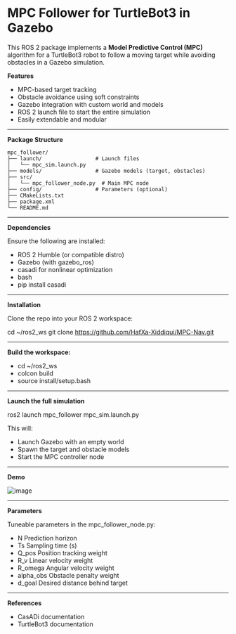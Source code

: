 # MPC Follower for TurtleBot3 in Gazebo

This ROS 2 package implements a **Model Predictive Control (MPC)** algorithm for a TurtleBot3 robot to follow a moving target while avoiding obstacles in a Gazebo simulation.

**Features**

- MPC-based target tracking
- Obstacle avoidance using soft constraints
- Gazebo integration with custom world and models
- ROS 2 launch file to start the entire simulation
- Easily extendable and modular

---

**Package Structure**

```text
mpc_follower/
├── launch/                 # Launch files
│   └── mpc_sim.launch.py
├── models/                 # Gazebo models (target, obstacles)
├── src/
│   └── mpc_follower_node.py  # Main MPC node
├── config/                 # Parameters (optional)
├── CMakeLists.txt
├── package.xml
└── README.md
```

---

**Dependencies**

Ensure the following are installed:

- ROS 2 Humble (or compatible distro)
- Gazebo (with gazebo_ros)
- casadi for nonlinear optimization
- bash
- pip install casadi

---

**Installation**

Clone the repo into your ROS 2 workspace:

cd ~/ros2_ws
git clone https://github.com/HafXa-Xiddiqui/MPC-Nav.git

---

**Build the workspace:**

- cd ~/ros2_ws
- colcon build
- source install/setup.bash

---

**Launch the full simulation**

ros2 launch mpc_follower mpc_sim.launch.py

This will:

   - Launch Gazebo with an empty world
   - Spawn the target and obstacle models
   - Start the MPC controller node

---
**Demo**

![image](https://github.com/user-attachments/assets/c065e45d-7463-4275-b910-9ad49108ec7f)

---

**Parameters**

Tuneable parameters in the mpc_follower_node.py:
- N	Prediction horizon
- Ts	Sampling time (s)
- Q_pos	Position tracking weight
- R_v	Linear velocity weight
- R_omega	Angular velocity weight
- alpha_obs	Obstacle penalty weight
- d_goal	Desired distance behind target

---

**References**

 - CasADi documentation
 - TurtleBot3 documentation





